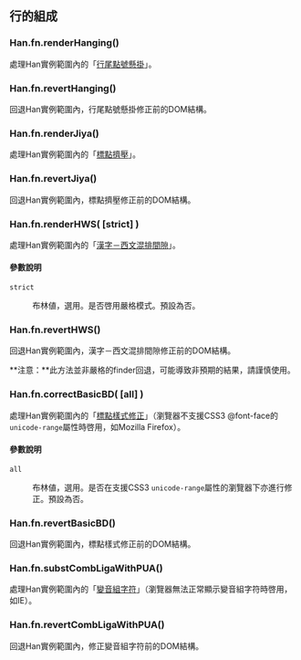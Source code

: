 
 行的組成 <!-- #inline -->
---------

### Han.fn.renderHanging() <!-- #renderHanging -->
處理Han實例範圍內的「[行尾點號懸掛](/manual/hang_de_zucheng#hangwei_dianhao_xuangua)」。

### Han.fn.revertHanging() <!-- #revertHanging -->
回退Han實例範圍內，行尾點號懸掛修正前的DOM結構。

### Han.fn.renderJiya() <!-- #renderJiya -->
處理Han實例範圍內的「[標點擠壓](/manual/hang_de_zucheng#biaodian_jiya)」。

### Han.fn.revertJiya() <!-- #revertJiya -->
回退Han實例範圍內，標點擠壓修正前的DOM結構。

### Han.fn.renderHWS( [strict] ) <!-- #renderHWS -->
處理Han實例範圍內的「[漢字－西文混排間隙](/manual/hang_de_zucheng#hanzi-xiwen_hunpai_jianxi)」。

<div class='info parameter'>

#### 參數說明
<dl>
<dt><code>strict</code>
<dd>

布林値，選用。是否啓用嚴格模式。預設為否。
</dl>
</div>

### Han.fn.revertHWS() <!-- #revertHWS -->
回退Han實例範圍內，漢字－西文混排間隙修正前的DOM結構。

<div class='info note important'>

**注意：**此方法並非嚴格的finder回退，可能導致非預期的結果，請謹慎使用。
</div>

### Han.fn.correctBasicBD( [all] ) <!-- #correctBasicBD -->
處理Han實例範圍內的「[標點樣式修正](/manual/wenzisheji#biaodian_yangshi_xiuzheng)」（瀏覽器不支援CSS3 @font-face的`unicode-range`屬性時啓用，如Mozilla Firefox）。

<div class='info parameter'>

#### 參數說明
<dl>
<dt><code>all</code>
<dd>

布林値，選用。是否在支援CSS3 `unicode-range`屬性的瀏覽器下亦進行修正。預設為否。
</dl>
</div>
 
### Han.fn.revertBasicBD() <!-- #revertBasicBD -->
回退Han實例範圍內，標點樣式修正前的DOM結構。

### Han.fn.substCombLigaWithPUA() <!-- #substCombLigaWithPUA -->
處理Han實例範圍內的「[變音組字符](/manual/hang_de_zucheng#ziyuan_de_tihuan)」（瀏覽器無法正常顯示變音組字符時啓用，如IE）。

### Han.fn.revertCombLigaWithPUA() <!-- #revertCombLigaWithPUA -->
回退Han實例範圍內，修正變音組字符前的DOM結構。
